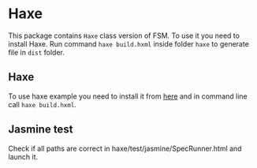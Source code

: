 # Haxe

This package contains `Haxe` class version of FSM.
To use it you need to install Haxe.
Run command `haxe build.hxml` inside folder `haxe` to generate file in `dist` folder.

## Haxe

To use haxe example you need to install it from [here][f83ed85c] and in command line call `haxe build.hxml`.

  [f83ed85c]: http://haxe.org/download/ "Haxe"

## Jasmine test

Check if all paths are correct in haxe/test/jasmine/SpecRunner.html and launch it.
